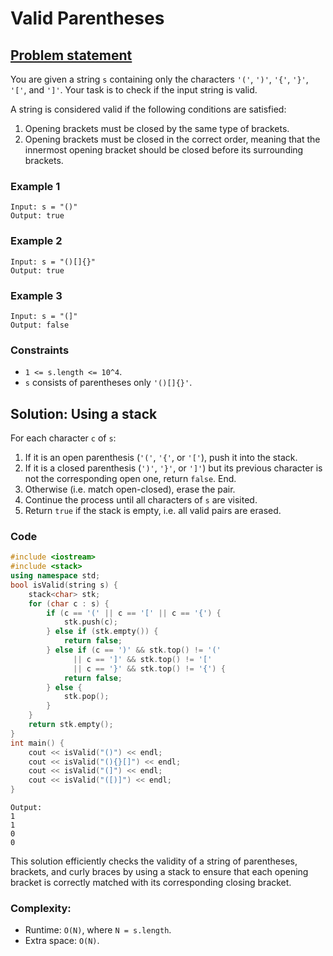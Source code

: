 # Valid Parentheses

## [Problem statement](https://leetcode.com/problems/valid-parentheses/)
 
You are given a string `s` containing only the characters `'('`, `')'`, `'{'`, `'}'`, `'['`, and `']'`. Your task is to check if the input string is valid.

A string is considered valid if the following conditions are satisfied:

1. Opening brackets must be closed by the same type of brackets.
2. Opening brackets must be closed in the correct order, meaning that the innermost opening bracket should be closed before its surrounding brackets.

### Example 1
```text
Input: s = "()"
Output: true
```
### Example 2
```text
Input: s = "()[]{}"
Output: true
```

### Example 3
```text
Input: s = "(]"
Output: false
``` 

### Constraints

* `1 <= s.length <= 10^4`.
* `s` consists of parentheses only `'()[]{}'`.

## Solution: Using a stack
For each character `c` of `s`:

1. If it is an open parenthesis (`'('`, `'{'`, or `'['`), push it into the stack.
2. If it is a closed parenthesis (`')'`, `'}'`, or `']'`) but its previous character is not the corresponding open one, return `false`. End.
3. Otherwise (i.e. match open-closed), erase the pair.
4. Continue the process until all characters of `s` are visited.
5. Return `true` if the stack is empty, i.e. all valid pairs are erased.

### Code
```cpp
#include <iostream>
#include <stack>
using namespace std;
bool isValid(string s) {
    stack<char> stk;
    for (char c : s) {
        if (c == '(' || c == '[' || c == '{') {
            stk.push(c);
        } else if (stk.empty()) {
            return false;
        } else if (c == ')' && stk.top() != '(' 
              || c == ']' && stk.top() != '['
              || c == '}' && stk.top() != '{') {
            return false;
        } else {
            stk.pop();
        }
    }
    return stk.empty();
}
int main() {
    cout << isValid("()") << endl;
    cout << isValid("(){}[]") << endl;
    cout << isValid("(]") << endl;
    cout << isValid("([)]") << endl;
}
```
```text
Output:
1
1
0
0
```

This solution efficiently checks the validity of a string of parentheses, brackets, and curly braces by using a stack to ensure that each opening bracket is correctly matched with its corresponding closing bracket. 

### Complexity:

* Runtime: `O(N)`, where `N = s.length`.
* Extra space: `O(N)`.

